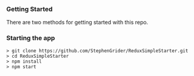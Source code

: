 ### Getting Started

There are two methods for getting started with this repo.

### Starting the app
```
> git clone https://github.com/StephenGrider/ReduxSimpleStarter.git
> cd ReduxSimpleStarter
> npm install
> npm start
```
